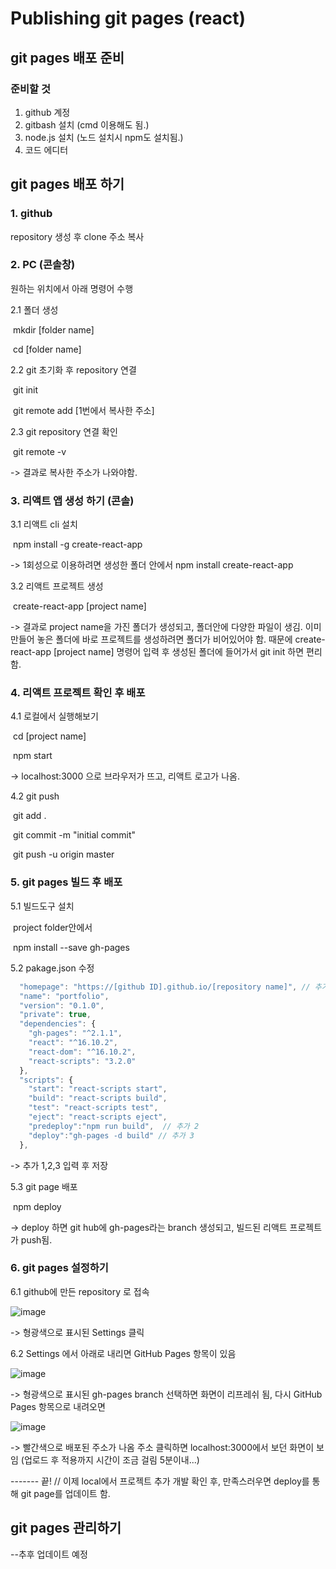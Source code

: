 # Publishing git pages (react)



## git pages 배포 준비



### 준비할 것

1. github 계정
2. gitbash 설치 (cmd 이용해도 됨.)
3. node.js 설치 (노드 설치시 npm도 설치됨.)
4. 코드 에디터



## git pages 배포 하기

### 1. github

repository 생성 후 clone 주소 복사

### 2. PC (콘솔창)

원하는 위치에서 아래 명령어 수행

2.1 폴더 생성

​	mkdir [folder name]

​	cd [folder name]



2.2 git 초기화 후 repository 연결

​	git init

​	git remote add [1번에서 복사한 주소]



2.3 git repository 연결 확인

​	git remote -v

-> 결과로 복사한 주소가 나와야함.



### 3. 리액트 앱 생성 하기 (콘솔)

3.1 리액트 cli 설치

​	npm install -g create-react-app

-> 1회성으로 이용하려면 생성한 폴더 안에서 npm install create-react-app



3.2 리액트 프로젝트 생성

​	create-react-app [project name]

-> 결과로 project name을 가진 폴더가 생성되고, 폴더안에 다양한 파일이 생김.
이미 만들어 놓은 폴더에 바로 프로젝트를 생성하려면 폴더가 비어있어야 함. 
때문에 create-react-app [project name] 명령어 입력 후 생성된 폴더에 들어가서 git init 하면 편리함.



### 4. 리액트 프로젝트 확인 후 배포

4.1 로컬에서 실행해보기

​	cd [project name]

​	npm start

-> localhost:3000 으로 브라우저가 뜨고, 리액트 로고가 나옴.



4.2 git push

​	git add .

​	git commit -m "initial commit"

​	git push -u origin master



### 5. git pages 빌드 후 배포

5.1 빌드도구 설치

​	project folder안에서

​	npm install --save gh-pages



5.2 pakage.json 수정

```js
  "homepage": "https://[github ID].github.io/[repository name]", // 추가 1
  "name": "portfolio",
  "version": "0.1.0",
  "private": true,
  "dependencies": {
    "gh-pages": "^2.1.1",
    "react": "^16.10.2",
    "react-dom": "^16.10.2",
    "react-scripts": "3.2.0"
  },
  "scripts": {
    "start": "react-scripts start",
    "build": "react-scripts build",
    "test": "react-scripts test",
    "eject": "react-scripts eject",
    "predeploy":"npm run build",  // 추가 2
    "deploy":"gh-pages -d build" // 추가 3
  },
```

-> 추가 1,2,3 입력  후 저장



5.3 git page 배포

​	npm deploy

-> deploy 하면 git hub에 gh-pages라는 branch 생성되고, 빌드된 리액트 프로젝트가 push됨.



### 6. git pages 설정하기

6.1 github에 만든 repository 로 접속

![image](https://user-images.githubusercontent.com/21153016/67208828-36c63b00-f451-11e9-9abd-4c02a05a5aac.png)

-> 형광색으로 표시된 Settings 클릭



6.2  Settings 에서 아래로 내리면 GitHub Pages 항목이 있음

![image](https://user-images.githubusercontent.com/21153016/67208965-768d2280-f451-11e9-9d36-2a9f4cc8e705.png)

-> 형광색으로 표시된 gh-pages branch 선택하면 화면이 리프레쉬 됨,
다시 GitHub Pages 항목으로 내려오면 

![image](https://user-images.githubusercontent.com/21153016/67209142-c9ff7080-f451-11e9-955a-cdb905fc4b99.png)

-> 빨간색으로 배포된 주소가 나옴 
주소 클릭하면 localhost:3000에서 보던 화면이 보임 (업로드 후 적용까지 시간이 조금 걸림 5분이내...)



------- 끝! // 이제 local에서 프로젝트 추가 개발 확인 후, 만족스러우면 deploy를 통해 git page를 업데이트 함.



## git pages 관리하기

--추후 업데이트 예정